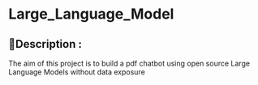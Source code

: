 # Large_Language_Model
## :dart:Description :

The aim of this project is to build a pdf chatbot using open source Large Language Models without data exposure 


